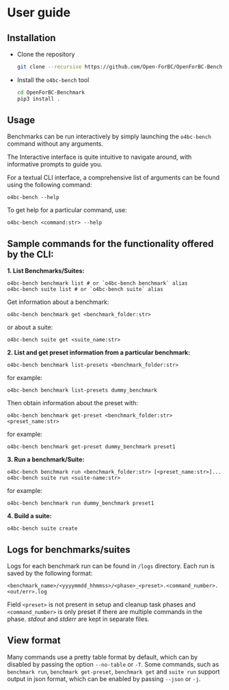 # User guide

## Installation

-   Clone the repository
    ```bash
    git clone --recursive https://github.com/Open-ForBC/OpenForBC-Benchmark.git
    ```

-   Install the `o4bc-bench` tool
    ```bash
    cd OpenForBC-Benchmark
    pip3 install .
    ```

## Usage

Benchmarks can be run interactively by simply launching the `o4bc-bench` command
without any arguments.

The Interactive interface is quite intuitive to navigate around, with
informative prompts to guide you.


For a textual CLI interface, a comprehensive list of arguments can be found
using the following command:

```shell
o4bc-bench --help
```

To get help for a particular command, use:

```shell
o4bc-bench <command:str> --help
```

## Sample commands for the functionality offered by the CLI:

**1. List Benchmarks/Suites:**

```shell
o4bc-bench benchmark list # or `o4bc-bench benchmark` alias
o4bc-bench suite list # or `o4bc-bench suite` alias
```

Get information about a benchmark:

```shell
o4bc-bench benchmark get <benchmark_folder:str>
```

or about a suite:

```shell
o4bc-bench suite get <suite_name:str>
```

**2. List and get preset information from a particular benchmark:**


```shell
o4bc-bench benchmark list-presets <benchmark_folder:str>
```

for example:

```shell
o4bc-bench benchmark list-presets dummy_benchmark
```

Then obtain information about the preset with:

```shell
o4bc-bench benchmark get-preset <benchmark_folder:str> <preset_name:str>
```

for example:

```shell
o4bc-bench benchmark get-preset dummy_benchmark preset1
```

**3. Run a benchmark/Suite:**


```shell
o4bc-bench benchmark run <benchmark_folder:str> [<preset_name:str>]...
o4bc-bench suite run <suite-name:str>
```
for example:

```shell
o4bc-bench benchmark run dummy_benchmark preset1
```

**4. Build a suite:**
```shell
o4bc-bench suite create
```

## Logs for benchmarks/suites

Logs for each benchmark run can be found in ```/logs``` directory. Each run is
saved by the following format:


```<benchmark_name>/<yyyymmdd_hhmmss>/<phase>_<preset>.<command_number>.<out/err>.log```

Field `<preset>` is not present in setup and cleanup task phases and
`<command_number>` is only preset if there are multiple commands in the phase.
_stdout_ and _stderr_ are kept in separate files.


## View format

Many commands use a pretty table format by default, which can by disabled by
passing the option `--no-table` or `-T`. Some commands, such as `benchmark run`,
`benchmark get-preset`, `benchmark get` and `suite run` support output in json
format, which can be enabled by passing `--json` or `-j`.
